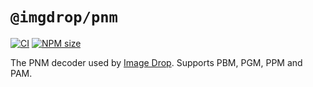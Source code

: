 # `@imgdrop/pnm`

[![CI](https://github.com/imgdrop/pnm.js/workflows/CI/badge.svg?branch=master)](https://github.com/imgdrop/pnm.js/actions)
[![NPM size](https://img.shields.io/bundlephobia/min/@imgdrop/pnm)](https://www.npmjs.com/package/@imgdrop/pnm)

The PNM decoder used by [Image Drop](https://imgdrop.app). Supports PBM, PGM, PPM and PAM.
